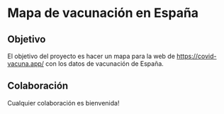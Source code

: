 # Mapa de vacunación en España

## Objetivo

El objetivo del proyecto es hacer un mapa para la web de https://covid-vacuna.app/ con los datos de vacunación de España.

## Colaboración
Cualquier colaboración es bienvenida!